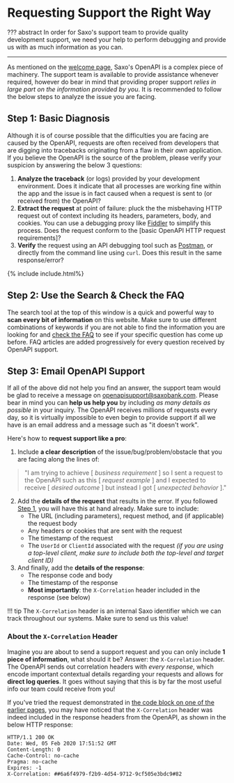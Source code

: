 # Requesting Support the Right Way

??? abstract
    In order for Saxo's support team to provide quality development support, we need your help to perform debugging and provide us with as much information as you can.

---

As mentioned on the [welcome page](index.md), Saxo's OpenAPI is a complex piece of machinery. The support team is available to provide assistance whenever required, however do bear in mind that providing proper support *relies in large part on the information provided by you*. It is recommended to follow the below steps to analyze the issue you are facing.

## Step 1: Basic Diagnosis

Although it is of course possible that the difficulties you are facing are caused by the OpenAPI, requests are often received from developers that are digging into tracebacks originating from a flaw in their *own* application. If you believe the OpenAPI is the source of the problem, please verify your suspicion by answering the below 3 questions:

1. **Analyze the traceback** (or logs) provided by your development environment. Does it indicate that all processes are working fine within the app and the issue is in fact caused when a request is sent to (or received from) the OpenAPI?
2. **Extract the request** at point of failure: pluck the the misbehaving HTTP request out of context including its headers, parameters, body, and cookies. You can use a debugging proxy  like [Fiddler](https://www.telerik.com/fiddler) to simplify this process. Does the request conform to the [basic OpenAPI HTTP request requirements]?
3. **Verify** the request using an API debugging tool such as [Postman](https://www.getpostman.com/), or directly from the command line using `curl`. Does this result in the same response/error?

{% include include.html%}

## Step 2: Use the Search & Check the FAQ

The search tool at the top of this window is a quick and powerful way to **scan every bit of information** on this website. Make sure to use different combinations of keywords if you are not able to find the information you are looking for and [check the FAQ](basics/faq/index.md) to see if your specific question has come up before. FAQ articles are added progressively for every question received by OpenAPI support.

## Step 3: Email OpenAPI Support

If all of the above did not help you find an answer, the support team would be glad to receive a message on [openapisupport@saxobank.com](mailto:openapisupport@saxobank.com). Please bear in mind you can **help us help you** by including *as many details as possible* in your inquiry. The OpenAPI receives millions of requests every day, so it is virtually impossible to even begin to provide support if all we have is an email address and a message such as "it doesn't work".

Here's how to **request support like a pro**:

1. Include **a clear description** of the issue/bug/problem/obstacle that you are facing along the lines of:
> "I am trying to achieve [ *business requirement* ] so I sent a request to the OpenAPI such as this [ *request example* ] and I expected to receive [ *desired outcome* ] but instead I got [ *unexpected behavior* ]."
2. Add the **details of the request** that results in the error. If you followed [Step 1](#step-1-basic-diagnosis), you will have this at hand already. Make sure to include:
    - The URL (including parameters), request method, and (if applicable) the request body
    - Any headers or cookies that are sent with the request
    - The timestamp of the request
    - The `UserId` or `ClientId` associated with the request
    *(if you are using a top-level client, make sure to include both the top-level and target client ID)*
3. And finally, add the **details of the response**:
    - The response code and body
    - The timestamp of the response
    - **Most importantly**: the `X-Correlation` header included in the response (see below)

!!! tip
    The `X-Correlation` header is an internal Saxo identifier which we can track throughout our systems. Make sure to send us this value!

### About the `X-Correlation` Header

Imagine you are about to send a support request and you can only include **1 piece of information**, what should it be? Answer: the `X-Correlation` header. The OpenAPI sends out correlation headers with *every response*, which encode important contextual details regarding your requests and allows for **direct log queries**. It goes without saying that this is by far the most useful info our team could receive from you!

If you've tried the request demonstrated in [the code block on one of the earlier pages](usage.md#sample-code), you may have noticed that the `X-Correlation` header was indeed included in the response headers from the OpenAPI, as shown in the below HTTP response:

```HTTP hl_lines="7"
HTTP/1.1 200 OK
Date: Wed, 05 Feb 2020 17:51:52 GMT
Content-Length: 0
Cache-Control: no-cache
Pragma: no-cache
Expires: -1
X-Correlation: ##6a6f4979-f2b9-4d54-9712-9cf505e3bdc9#82
```


